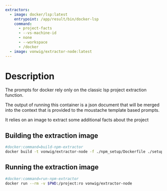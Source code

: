 ```yaml
---
extractors:
  - image: docker/lsp:latest
    entrypoint: /app/result/bin/docker-lsp
    command:
      - project-facts
      - --vs-machine-id
      - none
      - --workspace
      - /docker
  - image: vonwig/extractor-node:latest
---
```


# Description

The prompts for docker rely only on the classic lsp project extraction function.

The output of running this container is a json document that will be merged into the
context that is provided to the moustache template based prompts.

It relies on an image to extract some additional facts about the project

## Building the extraction image

```sh
#docker:command=build-npm-extractor
docker build -t vonwig/extractor-node -f ./npm_setup/Dockerfile ./setup
```

## Running the extraction image

```sh
#docker:command=run-npm-extractor
docker run --rm -v $PWD:/project:ro vonwig/extractor-node
```
